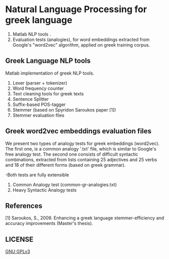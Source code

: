 # Natural Language Processing for greek language

  1. Matlab NLP tools .
  2. Evaluation tests (analogies), for word embeddings extracted from Google's "word2vec" algorithm, applied on greek training corpus.

## Greek Language NLP tools

Matlab implementation of greek NLP tools.

  1. Lexer (parser + tokenizer)
  2. Word frequency counter
  3. Text cleaning tools for greek texts
  4. Sentence Splitter 
  5. Suffix-based POS-tagger
  6. Stemmer (based on Spyridon Saroukos paper [1])
  7. Stemmer evaluation files
  
 ## Greek word2vec embeddings evaluation files
 
We present two types of analogy tests for greek embeddings (word2vec).
The first one, is a common analogy '.txt' file, which is similar to Google's free analogy test. 
The second one consists of difficult syntactic combinations, extracted from lists containing 25 adjectives and 25 verbs and 18 of their different forms (based on greek grammar).

-Both tests are fully extensible
 
 1. Common Analogy test (common-gr-analogies.txt)
 2. Heavy Syntactic Analogy tests
 
 ## References
 [1] Saroukos, S., 2009. Enhancing a greek language stemmer-efficiency and accuracy improvements (Master's thesis).
 
 ## LICENSE
 
 [GNU GPLv3](https://choosealicense.com/licenses/gpl-3.0/)


